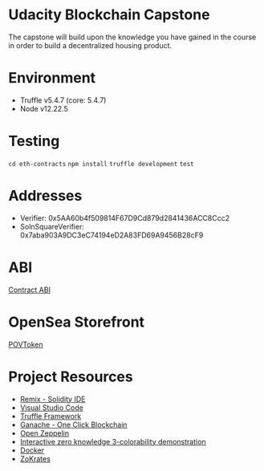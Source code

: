 # Udacity Blockchain Capstone

The capstone will build upon the knowledge you have gained in the course in order to build a decentralized housing product. 

# Environment

* Truffle v5.4.7 (core: 5.4.7)
* Node v12.22.5

# Testing

`cd eth-contracts`
`npm install`
`truffle development`
`test`

# Addresses

* Verifier: 0x5AA60b4f509814F67D9Cd879d2841436ACC8Ccc2
* SolnSquareVerifier: 0x7aba903A9DC3eC74194eD2A83FD69A9456B28cF9

# ABI

[Contract ABI](https://github.com/rellyrell24/Blockchain-Capstone/blob/master/contract-abi.json)

# OpenSea Storefront

[POVToken](https://rinkeby.opensea.io/assets/povtoken)

# Project Resources

* [Remix - Solidity IDE](https://remix.ethereum.org/)
* [Visual Studio Code](https://code.visualstudio.com/)
* [Truffle Framework](https://truffleframework.com/)
* [Ganache - One Click Blockchain](https://truffleframework.com/ganache)
* [Open Zeppelin ](https://openzeppelin.org/)
* [Interactive zero knowledge 3-colorability demonstration](http://web.mit.edu/~ezyang/Public/graph/svg.html)
* [Docker](https://docs.docker.com/install/)
* [ZoKrates](https://github.com/Zokrates/ZoKrates)
